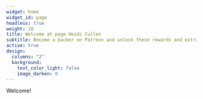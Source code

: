 ```yaml
---
widget: home
widget_id: page
headless: true
weight: 10
title: Welcome at page Heidi Cullen
subtitle: Become a backer on Patreon and unlock these rewards and extra features
active: true
design:
  columns: "2"
  background:
    text_color_light: false
    image_darken: 0
---
```

Welcome!